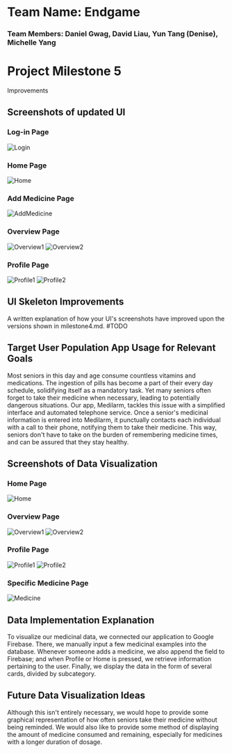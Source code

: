 # Team Name: Endgame
### Team Members: Daniel Gwag, David Liau, Yun Tang (Denise), Michelle Yang

# Project Milestone 5

Improvements

## Screenshots of updated UI

### Log-in Page
![Login](UISkeleton/Milestone5/Login.jpg)

### Home Page
![Home](UISkeleton/Milestone5/Home.jpg)

### Add Medicine Page
![AddMedicine](UISkeleton/Milestone5/AddMedicine.jpg)

### Overview Page
![Overview1](UISkeleton/Milestone5/Overview1.jpg)
![Overview2](UISkeleton/Milestone5/Overview2.jpg)

### Profile Page
![Profile1](UISkeleton/Milestone5/Profile1.jpg)
![Profile2](UISkeleton/Milestone5/Profile2.jpg)

## UI Skeleton Improvements
A written explanation of how your UI's screenshots have improved upon the versions shown in milestone4.md. #TODO

## Target User Population App Usage for Relevant Goals
Most seniors in this day and age consume countless vitamins and medications. The ingestion of pills has become a part of their every day schedule, solidifying itself as a mandatory task. Yet many seniors often forget to take their medicine when necessary, leading to potentially dangerous situations. Our app, Medilarm, tackles this issue with a simplified interface and automated telephone service. Once a senior's medicinal information is entered into Medilarm, it punctually contacts each individual with a call to their phone, notifying them to take their medicine. This way, seniors don't have to take on the burden of remembering medicine times, and can be assured that they stay healthy.

## Screenshots of Data Visualization

### Home Page
![Home](UISkeleton/Milestone5/Home.jpg)

### Overview Page
![Overview1](UISkeleton/Milestone5/Overview1.jpg)
![Overview2](UISkeleton/Milestone5/Overview2.jpg)

### Profile Page
![Profile1](UISkeleton/Milestone5/Profile1.jpg)
![Profile2](UISkeleton/Milestone5/Profile2.jpg)

### Specific Medicine Page
![Medicine](UISkeleton/Milestone5/Medicine.jpg)


## Data Implementation Explanation
To visualize our medicinal data, we connected our application to Google Firebase. There, we manually input a few medicinal examples into the database. Whenever someone adds a medicine, we also append the field to Firebase; and when Profile or Home is pressed, we retrieve information pertaining to the user. Finally, we display the data in the form of several cards, divided by subcategory.

## Future Data Visualization Ideas
Although this isn't entirely necessary, we would hope to provide some graphical representation of how often seniors take their medicine without being reminded. We would also like to provide some method of displaying the amount of medicine consumed and remaining, especially for medicines with a longer duration of dosage. 
